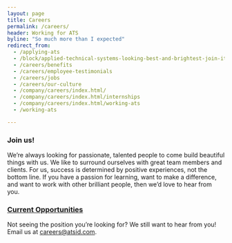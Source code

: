 ```yaml
---
layout: page
title: Careers
permalink: /careers/
header: Working for ATS
byline: "So much more than I expected"
redirect_from:
  - /applying-ats
  - /block/applied-technical-systems-looking-best-and-brightest-join-its-growing-team
  - /careers/benefits
  - /careers/employee-testimonials
  - /careers/jobs
  - /careers/our-culture
  - /company/careers/index.html/
  - /company/careers/index.html/internships
  - /company/careers/index.html/working-ats
  - /working-ats

---
```


<h3>Join us!</h3>
<p>We’re always looking for passionate, talented people to come build beautiful things with us. We like to surround ourselves with great team members and clients. For us, success is determined by positive experiences, not the bottom line. If you have a passion for learning, want to make a difference, and want to work with other brilliant people, then we’d love to hear from you. </p>

<h3 id="opportunities"><a href="http://atsid.hrmdirect.com/employment/job-openings.php?search=true">Current Opportunities</a></h3>
<p>Not seeing the position you’re looking for? We still want to hear from you!<br>Email us at <a href="mailto:careers@atsid.com">careers@atsid.com</a>.</p>
